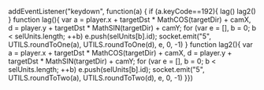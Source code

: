 addEventListener("keydown", function(a) {
if (a.keyCode==192){
lag()
lag2()
}
function lag(){
var a = player.x + targetDst * MathCOS(targetDir) + camX,
d = player.y + targetDst * MathSIN(targetDir) + camY;
for (var e = [], b = 0; b < selUnits.length; ++b) e.push(selUnits[b].id);
socket.emit("5", UTILS.roundToOne(a), UTILS.roundToOne(d), e, 0, -1)
}
function lag2(){
var a = player.x + targetDst * MathCOS(targetDir) + camX,
d = player.y + targetDst * MathSIN(targetDir) + camY;
for (var e = [], b = 0; b < selUnits.length; ++b) e.push(selUnits[b].id);
socket.emit("5", UTILS.roundToTwo(a), UTILS.roundToTwo(d), e, 0, -1)
}})
